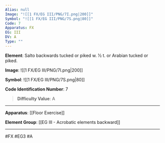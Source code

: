 ```yaml
---
Alias: null
Image: "![[1 FX/EG III/PNG/7I.png|200]]"
Symbol: "![[1 FX/EG III/PNG/7S.png|80]]"
Code: 7
Apparatus: FX
EG: III
DV: A
Type: ""
---
```

**Element**: Salto backwards tucked or piked w. 1⁄2 t. or Arabian tucked or piked.

**Image**:
![[1 FX/EG III/PNG/7I.png|200]]

**Symbol**:
![[1 FX/EG III/PNG/7S.png|80]]

**Code Identification Number**: 7

>**Difficulty Value**: A

___
**Apparatus**: [[Floor Exercise]]

**Element Group**: [[EG III - Acrobatic elements backward]]
___
#FX #EG3 #A
